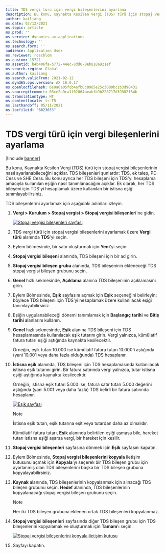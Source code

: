 ```yaml
---
title: TDS vergi türü için vergi bileşenlerini ayarlama
description: Bu konu, Kaynakta Kesilen Vergi (TDS) türü için stopaj vergisi bileşenlerinin nasıl ayarlanabileceğini açıklar. Ayrıca her TDS bileşeni için TDS'yi hesaplama amacıyla kullanılan eşik sınırının nasıl tanımlanacağını açıklar.
author: kailiang
ms.date: 02/12/2021
ms.topic: article
ms.prod: ''
ms.service: dynamics-ax-applications
ms.technology: ''
ms.search.form: ''
audience: Application User
ms.reviewer: roschlom
ms.custom: 15721
ms.assetid: b4b406fa-b772-44ec-8dd8-8eb818a921ef
ms.search.region: Global
ms.author: kailiang
ms.search.validFrom: 2021-02-12
ms.dyn365.ops.version: AX 10.0.17
ms.openlocfilehash: 6e0a6a05fcb4afb8c8965e25c3089bc1b3d98431
ms.sourcegitcommit: 08ce2a9ca1f02064beabfb9b228717d39882164b
ms.translationtype: HT
ms.contentlocale: tr-TR
ms.lasthandoff: 05/11/2021
ms.locfileid: "6023653"
---
```

# <a name="set-up-tax-components-for-the-tds-tax-type"></a>TDS vergi türü için vergi bileşenlerini ayarlama

[!include [banner](../includes/banner.md)]

Bu konu, Kaynakta Kesilen Vergi (TDS) türü için stopaj vergisi bileşenlerinin nasıl ayarlanabileceğini açıklar. TDS bileşenleri şunlardır: TDS, ek talep, PE-Cess ve SHE Cess. Bu konu ayrıca her TDS bileşeni için TDS'yi hesaplama amacıyla kullanılan eşiğin nasıl tanımlanacağını açıklar. Ek olarak, her TDS bileşeni için TDS'yi hesaplamak üzere kullanılan bir istisna eşiği tanımlayabilirsiniz.

TDS bileşenlerini ayarlamak için aşağıdaki adımları izleyin.

1. **Vergi \> Kurulum \> Stopaj vergisi \> Stopaj vergisi bileşenleri**'ne gidin.

    [![Stopaj vergisi bileşenleri sayfası](./media/apac-ind-TDS-9.png)](./media/apac-ind-TDS-9.png)

2. TDS vergi türü için stopaj vergisi bileşenlerini ayarlamak üzere **Vergi türü** alanında **TDS**'yi seçin.
3. Eylem bölmesinde, bir satır oluşturmak için **Yeni**'yi seçin.
4. **Stopaj vergisi bileşeni** alanında, TDS bileşeni için bir ad girin.
5. **Stopaj vergisi bileşen grubu** alanında, TDS bileşeninin ekleneceği TDS stopaj vergisi bileşen grubunu seçin.
6. **Genel** hızlı sekmesinde, **Açıklama** alanına TDS bileşeninin açıklamasını girin.
7. Eylem Bölmesinde, **Eşik** sayfasını açmak için **Eşik** seçeneğini belirleyin; böylece TDS bileşeni için TDS'yi hesaplamak üzere kullanılacak eşiği tanımlayabilirsiniz.
8. Eşiğin uygulanabileceği dönemi tanımlamak için **Başlangıç tarihi** ve **Bitiş tarihi** alanlarını kullanın.
9. **Genel** hızlı sekmesinde, **Eşik** alanına TDS bileşeni için TDS hesaplamasında kullanılacak eşik tutarını girin. Vergi yalnızca, kümülatif fatura tutarı eşiği aştığında kaynakta kesilecektir.

    Örneğin, eşik tutarı 10.000 ise kümülatif fatura tutarı 10.000'i aştığında (yani 10.001 veya daha fazla olduğunda) TDS hesaplanır.

10. **İstisna eşik** alanında, TDS bileşeni için TDS hesaplamasında kullanılacak istisna eşik tutarını girin. Bir fatura satırında vergi yalnızca, tutar istisna eşiği aştığında kaynakta kesilecektir.

    Örneğin, istisna eşik tutarı 5.000 ise, fatura satır tutarı 5.000 değerini aştığında (yani 5.001 veya daha fazla) TDS belirli bir fatura satırında hesaplanır.

    [![Eşik sayfası](./media/apac-ind-TDS-10.png)](./media/apac-ind-TDS-10.png)

    > [!NOTE]
    > İstisna eşik tutarı, eşik tutarına eşit veya tutardan daha az olmalıdır.
    >
    > Kümülatif fatura tutarı, **Eşik** alanında belirtilen eşiği aşmasa bile, hareket tutarı istisna eşiği aşarsa vergi, bir hareket için kesilir.

11. **Stopaj vergisi bileşenleri** sayfasına dönmek için **Eşik** sayfasını kapatın.
12. Eylem Bölmesinde, **Stopaj vergisi bileşenlerini kopyala** iletişim kutusunu açmak için **Kopyala**'yı seçerek bir TDS bileşen grubu için ayarlanmış olan TDS bileşenlerini başka bir TDS bileşen grubuna kopyalayabilirsiniz.
13. **Kaynak** alanında, TDS bileşenlerinin kopyalanmak için alınacağı TDS bileşen grubunu seçin. **Hedef** alanında, TDS bileşenlerinin kopyalanacağı stopaj vergisi bileşen grubunu seçin.

    > [!NOTE]
    > Her iki TDS bileşen grubuna eklenen ortak TDS bileşenleri kopyalanmaz.

14. **Stopaj vergisi bileşenleri** sayfasında diğer TDS bileşen grubu için TDS bileşenlerini kopyalamak ve oluşturmak için **Tamam**'ı seçin.

    [![Stopaj vergisi bileşenlerini kopyala iletişim kutusu](./media/apac-ind-TDS-11.png)](./media/apac-ind-TDS-11.png)

15. Sayfayı kapatın.

